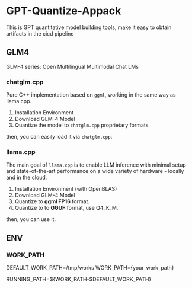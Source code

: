 # GPT-Quantize-Appack
This is GPT quantitative model building tools, make it easy to obtain artifacts in the cicd pipeline

## GLM4

GLM-4 series: Open Multilingual Multimodal Chat LMs 

### chatglm.cpp

Pure C++ implementation based on `ggml`, working in the same way as llama.cpp.

1. Installation Environment
2. Download GLM-4 Model
3. Quantize the model to `chatglm.cpp` proprietary formats.

then, you can easily load it via `chatglm.cpp`.

### llama.cpp

The main goal of `llama.cpp` is to enable LLM inference with minimal setup and state-of-the-art performance on a wide variety of hardware - locally and in the cloud.

1. Installation Environment (with OpenBLAS)
2. Download GLM-4 Model
3. Quantize to **ggml FP16** format.
4. Quantize to  to **GGUF** format, use Q4_K_M.

then, you can use it.

## ENV

### WORK_PATH

DEFAULT_WORK_PATH=/tmp/works
WORK_PATH={your_work_path}

RUNNING_PATH=${WORK_PATH-$DEFAULT_WORK_PATH}